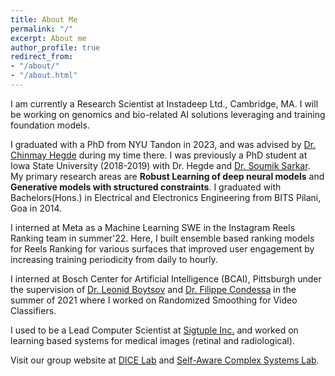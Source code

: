 ```yaml
---
title: About Me
permalink: "/"
excerpt: About me
author_profile: true
redirect_from:
- "/about/"
- "/about.html"
---
```


I am currently a Research Scientist at Instadeep Ltd., Cambridge, MA. I will be working on genomics and bio-related AI solutions leveraging and training foundation models.

I graduated with a PhD from NYU Tandon in 2023, and was advised by [Dr. Chinmay Hegde](https://chinmayhegde.github.io/) during my time there. I was previously a PhD student at Iowa State University (2018-2019) with Dr. Hegde and [Dr. Soumik Sarkar](http://web.me.iastate.edu/soumiks////principal-investigator.html). My primary research areas are **Robust Learning of deep neural models** and **Generative models with structured constraints**. I graduated with Bachelors(Hons.) in Electrical and Electronics Engineering from BITS Pilani, Goa in 2014.

I interned at Meta as a Machine Learning SWE in the Instagram Reels Ranking team in summer'22. Here, I built ensemble based ranking models for Reels Ranking for various surfaces that improved user engagement by increasing training periodicity from daily to hourly.

I interned at Bosch Center for Artificial Intelligence (BCAI), Pittsburgh under the supervision of [Dr. Leonid Boytsov](http://searchivarius.org/about) and [Dr. Filippe Condessa](https://www.linkedin.com/in/filipe-condessa-86a41730/) in the summer of 2021 where I worked on Randomized Smoothing for Video Classifiers. 


I used to be a Lead Computer Scientist at [Sigtuple Inc.](www.sigtuple.com) and worked on learning based systems for medical images (retinal and radiological).

Visit our group website at [DICE Lab](https://chinmayhegde.github.io/) and [Self-Aware Complex Systems Lab](http://web.me.iastate.edu/soumiks////index.html).
